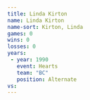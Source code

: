 ```yaml
---
title: Linda Kirton
name: Linda Kirton
name-sort: Kirton, Linda
games: 0
wins: 0
losses: 0
years:
 - year: 1990
   event: Hearts
   team: "BC"
   position: Alternate
vs:
---
```


